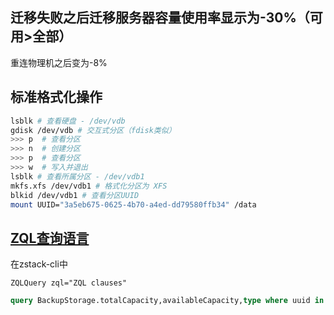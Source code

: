 ## 迁移失败之后迁移服务器容量使用率显示为-30%（可用>全部）

重连物理机之后变为-8%

## 标准格式化操作

```sh
lsblk # 查看硬盘 - /dev/vdb
gdisk /dev/vdb # 交互式分区（fdisk类似）
>>> p  # 查看分区
>>> n  # 创建分区
>>> p  # 查看分区
>>> w  # 写入并退出
lsblk # 查看所属分区 - /dev/vdb1
mkfs.xfs /dev/vdb1 # 格式化分区为 XFS
blkid /dev/vdb1 # 查看分区UUID
mount UUID="3a5eb675-0625-4b70-a4ed-dd79580ffb34" /data
```

## [ZQL查询语言](http://confluence.zstack.io/pages/viewpage.action?pageId=42599500)

在zstack-cli中
```
ZQLQuery zql="ZQL clauses"
```

```sql
query BackupStorage.totalCapacity,availableCapacity,type where uuid in (query BackupStorageZoneRef.backupStorageUuid where zoneUuid='2cd1d2e23a9643c386ade1fb52634d64') and type in ('ImageStoreBackupStorage', 'Ceph');
```
